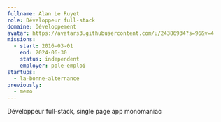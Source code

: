 ```yaml
---
fullname: Alan Le Ruyet
role: Développeur full-stack
domaine: Développement
avatar: https://avatars3.githubusercontent.com/u/24386934?s=96&v=4
missions:
  - start: 2016-03-01
    end: 2024-06-30
    status: independent
    employer: pole-emploi
startups:
  - la-bonne-alternance
previously:
  - memo
---
```


Développeur full-stack, single page app monomaniac
